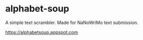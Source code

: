 # alphabet-soup

A simple text scrambler. Made for NaNoWriMo text submission.

https://alphabetsoup.appspot.com
